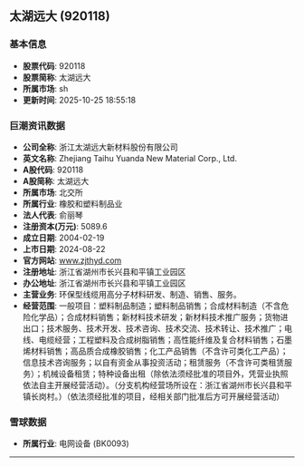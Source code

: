 ## 太湖远大 (920118)

### 基本信息

- **股票代码**: 920118
- **股票简称**: 太湖远大
- **所属市场**: sh
- **更新时间**: 2025-10-25 18:55:18

### 巨潮资讯数据

- **公司全称**: 浙江太湖远大新材料股份有限公司
- **英文名称**: Zhejiang Taihu Yuanda New Material Corp., Ltd.
- **A股代码**: 920118
- **A股简称**: 太湖远大
- **所属市场**: 北交所
- **所属行业**: 橡胶和塑料制品业
- **法人代表**: 俞丽琴
- **注册资本(万元)**: 5089.6
- **成立日期**: 2004-02-19
- **上市日期**: 2024-08-22
- **官方网站**: www.zjthyd.com
- **注册地址**: 浙江省湖州市长兴县和平镇工业园区
- **办公地址**: 浙江省湖州市长兴县和平镇工业园区
- **主营业务**: 环保型线缆用高分子材料研发、制造、销售、服务。
- **经营范围**: 一般项目：塑料制品制造；塑料制品销售；合成材料制造（不含危险化学品）；合成材料销售；新材料技术研发；新材料技术推广服务；货物进出口；技术服务、技术开发、技术咨询、技术交流、技术转让、技术推广；电线、电缆经营；工程塑料及合成树脂销售；高性能纤维及复合材料销售；石墨烯材料销售；高品质合成橡胶销售；化工产品销售（不含许可类化工产品）；信息技术咨询服务；以自有资金从事投资活动；租赁服务（不含许可类租赁服务）；机械设备租赁；特种设备出租（除依法须经批准的项目外，凭营业执照依法自主开展经营活动）。（分支机构经营场所设在：浙江省湖州市长兴县和平镇长岗村。）（依法须经批准的项目，经相关部门批准后方可开展经营活动）

### 雪球数据

- **所属行业**: 电网设备 (BK0093)

---